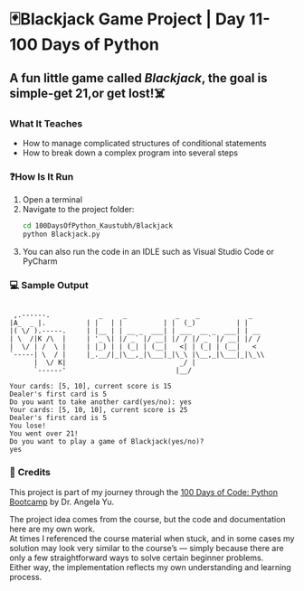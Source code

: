 # 🃏Blackjack Game Project | Day 11- 100 Days of Python

## A fun little game called *Blackjack*, the goal is simple-get 21,or get lost!☠️

### **What It Teaches**
 - How to manage complicated structures of conditional statements
 - How to break down a complex program into several steps
### ❓**How Is It Run**

1. Open a terminal  
2. Navigate to the project folder:
   ```bash
   cd 100DaysOfPython_Kaustubh/Blackjack
   python Blackjack.py
   ```
3. You can also run the code in an IDLE such as Visual Studio Code or PyCharm

### 💻 **Sample Output**
```
          
 ,.------.            _     _            _    _            _    
|A_  _ |.          | |   | |          | |  (_)          | |
|( \/ ).-----.     | |__ | | __ _  ___| | ___  __ _  ___| | __
| \  /|K /\  |     | '_ \| |/ _` |/ __| |/ / |/ _` |/ __| |/ /
|  \/ | /  \ |     | |_) | | (_| | (__|   <| | (_| | (__|   <
`-----| \  / |     |_.__/|_|\__,_|\___|_|\_\ |\__,_|\___|_|\_\\
      |  \/ K|                            _/ |
      `------'                           |__/

Your cards: [5, 10], current score is 15
Dealer's first card is 5
Do you want to take another card(yes/no): yes
Your cards: [5, 10, 10], current score is 25
Dealer's first card is 5
You lose!
You went over 21!
Do you want to play a game of Blackjack(yes/no)?
yes

```

### 🙏 **Credits**
This project is part of my journey through the 
[100 Days of Code: Python Bootcamp](https://www.udemy.com/course/100-days-of-code/) by Dr. Angela Yu.  

The project idea comes from the course, but the code and documentation here are my own work.  
At times I referenced the course material when stuck, and in some cases my solution may look very similar to the course’s — simply because there are only a few straightforward ways to solve certain beginner problems.  
Either way, the implementation reflects my own understanding and learning process.
